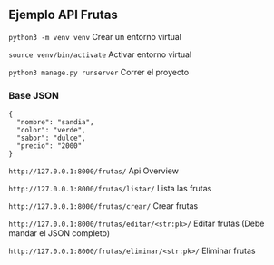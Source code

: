 ## Ejemplo API Frutas

`python3 -m venv venv` Crear un entorno virtual

`source venv/bin/activate` Activar entorno virtual

`python3 manage.py runserver` Correr el proyecto

### Base JSON

```
{
  "nombre": "sandia",
  "color": "verde",
  "sabor": "dulce",
  "precio": "2000"
}
```

`http://127.0.0.1:8000/frutas/` Api Overview

`http://127.0.0.1:8000/frutas/listar/` Lista las frutas

`http://127.0.0.1:8000/frutas/crear/` Crear frutas

`http://127.0.0.1:8000/frutas/editar/<str:pk>/` Editar frutas (Debe mandar el JSON completo)

`http://127.0.0.1:8000/frutas/eliminar/<str:pk>/` Eliminar frutas


